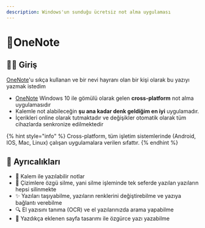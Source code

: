 ```yaml
---
description: Windows'un sunduğu ücretsiz not alma uygulaması
---
```


# 📝OneNote

## 🙋‍♂️ Giriş

[OneNote](https://products.office.com/en/onenote/digital-note-taking-app)'u sıkça kullanan ve bir nevi hayranı olan bir kişi olarak bu yazıyı yazmak istedim

* [OneNote](https://products.office.com/en/onenote/digital-note-taking-app) Windows 10 ile gömülü olarak gelen **cross-platform** not alma uygulamasıdır
* Kalemle not alabileceğin **şu ana kadar denk geldiğim en iyi** uygulamadır.
* İçerikleri online olarak tutmaktadır ve değişikler otomatik olarak tüm cihazlarda senkronize edilmektedir

{% hint style="info" %}
Cross-platform, tüm işletim sistemlerinde \(Android, IOS, Mac, Linux\) çalışan uygulamalara verilen sıfattır.
{% endhint %}

## 💖 Ayrıcalıkları

* 🏹 Kalem ile yazılabilir notlar
* 🧹 Çizimlere özgü silme, yani silme işleminde tek seferde yazılan yazıların hepsi silinmekte
* ✨ Yazıları taşıyabilme, yazıların renklerini değiştirebilme ve yazıya bağlantı verebilme
* 🔍 El yazısını tanıma \(OCR\) ve el yazılarınızda arama yapabilme
* 📃 Yazdıkça eklenen sayfa tasarımı ile özgürce yazı yazabilme



